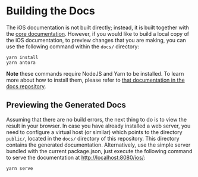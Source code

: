 # Building the Docs

The iOS documentation is not built directly; instead, it is built together with the [core documentation](https://github.com/owncloud/docs/). However, if you would like to build a local copy of the iOS documentation, to preview changes that you are making, you can use the following command within the `docs/` directory:

```
yarn install
yarn antora
```

**Note** these commands require NodeJS and Yarn to be installed. To learn more about how to install them, please refer to [that documentation in the docs repository](https://github.com/owncloud/docs/blob/master/docs/getting-started.md).

## Previewing the Generated Docs

Assuming that there are no build errors, the next thing to do is to view the result in your browser. In case you have already installed a web server, you need to configure a virtual host (or similar) which points to the directory `public/`, located in the `docs/` directory of this repository. This directory contains the generated documentation. Alternatively, use the simple server bundled with the current package.json, just execute the following command to serve the documentation at [http://localhost:8080/ios/](http://localhost:8887/TideFinder/):

```
yarn serve
```
